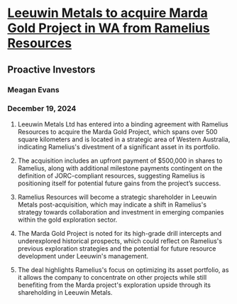 # [Leeuwin Metals to acquire Marda Gold Project in WA from Ramelius Resources](https://advance.lexis.com/api/document?collection=news&id=urn:contentItem:6DP8-VBC3-RRPH-0126-00000-00&context=1519360)
## Proactive Investors
### Meagan Evans
### December 19, 2024

1. Leeuwin Metals Ltd has entered into a binding agreement with Ramelius Resources to acquire the Marda Gold Project, which spans over 500 square kilometers and is located in a strategic area of Western Australia, indicating Ramelius's divestment of a significant asset in its portfolio.

2. The acquisition includes an upfront payment of $500,000 in shares to Ramelius, along with additional milestone payments contingent on the definition of JORC-compliant resources, suggesting Ramelius is positioning itself for potential future gains from the project’s success.

3. Ramelius Resources will become a strategic shareholder in Leeuwin Metals post-acquisition, which may indicate a shift in Ramelius's strategy towards collaboration and investment in emerging companies within the gold exploration sector.

4. The Marda Gold Project is noted for its high-grade drill intercepts and underexplored historical prospects, which could reflect on Ramelius's previous exploration strategies and the potential for future resource development under Leeuwin's management. 

5. The deal highlights Ramelius's focus on optimizing its asset portfolio, as it allows the company to concentrate on other projects while still benefiting from the Marda project's exploration upside through its shareholding in Leeuwin Metals.